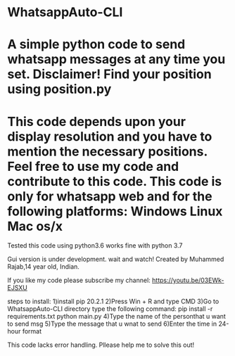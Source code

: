 # WhatsappAuto-CLI
A simple python code to send whatsapp messages at any time you set.
Disclaimer! Find your position using position.py
=======================
This code depends upon your display resolution
and you have to mention the necessary positions.
Feel free to use my code and contribute to this code.
This code is only for whatsapp web and for the following platforms:
Windows
Linux
Mac os/x
========================

Tested this code using python3.6
works fine with python 3.7

Gui version is under development.
wait and watch!
Created by Muhammed Rajab,14 year old, Indian.

If you like my code please subscribe my channel: https://youtu.be/03EWk-EJSXU

steps to install:
1)install pip 20.2.1
2)Press Win + R and type CMD
3)Go to WhatsappAuto-CLI directory
type the following command:
pip install -r requirements.txt
python main.py
4)Type the name of the personthat u want to send msg
5)Type the message that u wnat to send
6)Enter the time in 24-hour format


This code lacks error handling. Pllease help me to solve this out!
